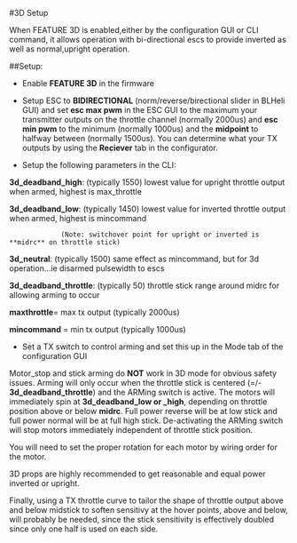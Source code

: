 #3D Setup

When FEATURE 3D is enabled,either by the configuration GUI or CLI command, it allows operation with bi-directional escs to provide inverted as well as normal,upright operation. 

##Setup:

* Enable **FEATURE 3D** in the firmware

* Setup ESC to **BIDIRECTIONAL** (norm/reverse/birectional slider in BLHeli GUI) and set **esc max pwm** in the ESC GUI to the maximum your transmitter outputs on the throttle channel (normally 2000us) and **esc min pwm** to the minimum (normally 1000us) and the **midpoint** to halfway between (normally 1500us). You can determine what your TX outputs by using the **Reciever** tab in the configurator.

* Setup the following parameters in the CLI:

 **3d_deadband_high**: (typically 1550) lowest value for upright throttle output when armed, highest is max_throttle 

 **3d_deadband_low**: (typically 1450) lowest value for inverted throttle output when armed, highest is mincommand 

                 (Note: switchover point for upright or inverted is **midrc** on throttle stick)

 **3d_neutral**: (typically 1500) same effect as mincommand, but for 3d operation...ie disarmed pulsewidth to escs 

 **3d_deadband_throttle**: (typically 50) throttle stick range around midrc for allowing arming to occur 

 **maxthrottle**= max tx output (typically 2000us)

 **mincommand** = min tx output (typically 1000us)

* Set a TX switch to control arming and set this up in the Mode tab of the configuration GUI


Motor_stop and stick arming do **NOT** work in 3D mode for obvious safety issues. Arming will only occur when the throttle stick is centered (=/- **3d_deadband_throttle**) and the ARMing switch is active. The motors will immediately spin at **3d_deadband_low or _high**, depending on throttle position above or below **midrc**. Full power reverse will be at low stick and full power normal will be at full high stick. De-activating the ARMing switch will stop motors immediately independent of throttle stick position.

You will need to set the proper rotation for each motor by wiring order for the motor.

3D props are highly recommended to get reasonable and equal power inverted or upright.

Finally, using a TX throttle curve to tailor the shape of throttle output above and below midstick to soften sensitivy at the hover points, above and below, will probably be needed, since the stick sensitivity is effectively doubled since only one half is used on each side.